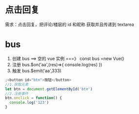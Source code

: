 # 点击回复

需求：点击回复，把评论/楼层的 id 和昵称 获取并且传递到 textarea

# bus

1. 创建 bus ==> 空的 vue 实例 ===》 const bus =new Vue()
2. 注册 bus.\$on('aa',(res)=>{
   console.log(res)
   })
3. 触发 bus.\$emit('aa',333)

```js
;<button id="btn">按钮</button>
//1.获取元素
let btn = document.getElementById('btn')
//2.注册事件
btn.onclick = function() {
  console.log('123')
}
```
